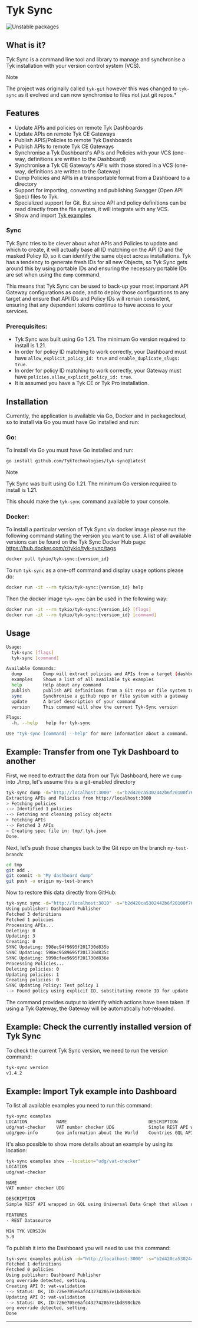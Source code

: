 # Tyk Sync

![Unstable packages](https://github.com/TykTechnologies/tyk-sync/workflows/Unstable%20packages/badge.svg)

## What is it?

Tyk Sync is a command line tool and library to manage and synchronise a Tyk installation with your version control system (VCS).

>[!NOTE] 
The project was originally called `tyk-git` however this was changed to `tyk-sync` as it evolved and can now synchronise to files not just git repos.*

## Features

- Update APIs and policies on remote Tyk Dashboards
- Update APIs on remote Tyk CE Gateways
- Publish APIS/Policies to remote Tyk Dashboards
- Publish APIs to remote Tyk CE Gateways
- Synchronise a Tyk Dashboard's APIs and Policies with your VCS (one-way, definitions are written to the Dashboard)
- Synchronise a Tyk CE Gateway's APIs with those stored in a VCS (one-way, definitions are written to the Gateway)
- Dump Policies and APIs in a transportable format from a Dashboard to a directory
- Support for importing, converting and publishing Swagger (Open API Spec) files to Tyk.
- Specialized support for Git. But since API and policy definitions can be read directly from
the file system, it will integrate with any VCS.
- Show and import [Tyk examples](https://github.com/TykTechnologies/tyk-examples)

### Sync

Tyk Sync tries to be clever about what APIs and Policies to update and which to create, it will actually base all
ID matching on the API ID and the masked Policy ID, so it can identify the same object across installations. Tyk has
a tendency to generate fresh IDs for all new Objects, so Tyk Sync gets around this by using portable IDs and ensuring
the necessary portable IDs are set when using the `dump` command.

This means that Tyk Sync can be used to back-up your most important API Gateway configurations as code, and to deploy
those configurations to any target and ensure that API IDs and Policy IDs will remain consistent, ensuring that any
dependent tokens continue to have access to your services.

### Prerequisites:

- Tyk Sync was built using Go 1.21. The minimum Go version required to install is 1.21.
- In order for policy ID matching to work correctly, your Dashboard must have `allow_explicit_policy_id: true` and `enable_duplicate_slugs: true`.
- In order for policy ID matching to work correctly, your Gateway must have `policies.allow_explicit_policy_id: true`.
- It is assumed you have a Tyk CE or Tyk Pro installation.

## Installation

Currently, the application is available via Go, Docker and in packagecloud, so to install via Go you must have Go installed and run:

### Go:
To install via Go you must have Go installed and run:

```bash
go install github.com/TykTechnologies/tyk-sync@latest
```

>[!NOTE]
>Tyk Sync was built using Go 1.21. The minimum Go version required to install is 1.21.

This should make the `tyk-sync` command available to your console.

### Docker:

To install a particular version of Tyk Sync via docker image please run the following command stating the version you want to use. A list of all available versions can be found on the Tyk Sync Docker Hub page: https://hub.docker.com/r/tykio/tyk-sync/tags

```bash
docker pull tykio/tyk-sync:{version_id}
```

To run `tyk-sync` as a one-off command and display usage options please do:

```bash
docker run -it --rm tykio/tyk-sync:{version_id} help
```

Then the docker image `tyk-sync` can be used in the following way:

```bash
docker run -it --rm tykio/tyk-sync:{version_id} [flags]
docker run -it --rm tykio/tyk-sync:{version_id} [command]
```

## Usage

```bash
Usage:
  tyk-sync [flags]
  tyk-sync [command]

Available Commands:
  dump        Dump will extract policies and APIs from a target (dashboard)
  examples    Shows a list of all available tyk examples
  help        Help about any command
  publish     publish API definitions from a Git repo or file system to a gateway or dashboard
  sync        Synchronise a github repo or file system with a gateway
  update      A brief description of your command
  version     This command will show the current Tyk-Sync version

Flags:
  -h, --help   help for tyk-sync

Use "tyk-sync [command] --help" for more information about a command.
```

## Example: Transfer from one Tyk Dashboard to another

First, we need to extract the data from our Tyk Dashboard, here we `dump` into ./tmp, let's assume this is a git-enabled
directory

```bash
tyk-sync dump -d="http://localhost:3000" -s="b2d420ca5302442b6f20100f76de7d83" -t="./tmp"
Extracting APIs and Policies from http://localhost:3000
> Fetching policies
--> Identified 1 policies
--> Fetching and cleaning policy objects
> Fetching APIs
--> Fetched 3 APIs
> Creating spec file in: tmp/.tyk.json
Done.
```

Next, let's push those changes back to the Git repo on the branch `my-test-branch`:

```bash
cd tmp
git add .
git commit -m "My dashboard dump"
git push -u origin my-test-branch
```

Now to restore this data directly from GitHub:

```bash
tyk-sync sync -d="http://localhost:3010" -s="b2d420ca5302442b6f20100f76de7d83" -b="refs/heads/my-test-branch" https://github.com/myname/my-test.git
Using publisher: Dashboard Publisher
Fetched 3 definitions
Fetched 1 policies
Processing APIs...
Deleting: 0
Updating: 3
Creating: 0
SYNC Updating: 598ec94f9695f201730d835b
SYNC Updating: 598ec9589695f201730d835c
SYNC Updating: 5990cfee9695f201730d836e
Processing Policies...
Deleting policies: 0
Updating policies: 1
Creating policies: 0
SYNC Updating Policy: Test policy 1
--> Found policy using explicit ID, substituting remote ID for update
```

The command provides output to identify which actions have been taken. If using a Tyk Gateway, the Gateway will be
automatically hot-reloaded.

## Example: Check the currently installed version of Tyk Sync

To check the current Tyk Sync version, we need to run the version command:

```bash
tyk-sync version
v1.4.2
```

## Example: Import Tyk example into Dashboard

To list all available examples you need to run this command:
```bash
tyk-sync examples
LOCATION           NAME                               DESCRIPTION
udg/vat-checker    VAT number checker UDG             Simple REST API wrapped in GQL using Universal Data Graph that allows user to check validity of a VAT number and display some details about it.
udg/geo-info       Geo information about the World    Countries GQL API extended with information from Restcountries
```

It's also possible to show more details about an example by using its location:
```bash
tyk-sync examples show --location="udg/vat-checker"
LOCATION
udg/vat-checker

NAME
VAT number checker UDG

DESCRIPTION
Simple REST API wrapped in GQL using Universal Data Graph that allows user to check validity of a VAT number and display some details about it.

FEATURES
- REST Datasource

MIN TYK VERSION
5.0
```

To publish it into the Dashboard you will need to use this command:
```bash
tyk-sync examples publish -d="http://localhost:3000" -s="b2d420ca5302442b6f20100f76de7d83" -l="udg/vat-checker"
Fetched 1 definitions
Fetched 0 policies
Using publisher: Dashboard Publisher
org override detected, setting.
Creating API 0: vat-validation
--> Status: OK, ID:726e705e6afc432742867e1bd898cb26
Updating API 0: vat-validation
--> Status: OK, ID:726e705e6afc432742867e1bd898cb26
org override detected, setting.
Done
```

---

